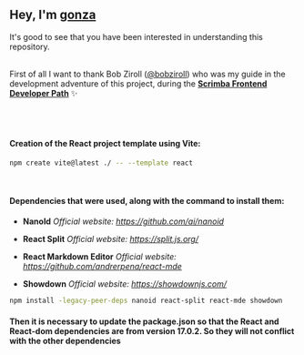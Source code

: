 
## Hey, I'm **[gonza](https://www.gonza.uno/)**
It's good to see that you have been interested in understanding this repository.<br><br>



First of all I want to thank Bob Ziroll ([@bobziroll](https://twitter.com/bobziroll)) 
who was my guide in the development adventure of this project, 
during the **[Scrimba Frontend Developer Path](https://scrimba.com/)** ✨<br><br><br><br>






#### Creation of the React project template using Vite:
```bash
npm create vite@latest ./ -- --template react
```

<br>

#### Dependencies that were used, along with the command to install them:

* **NanoId**
_Official website: https://github.com/ai/nanoid_

* **React Split**
_Official website: https://split.js.org/_

* **React Markdown Editor**
_Official website: https://github.com/andrerpena/react-mde_ 

* **Showdown**
_Official website: https://showdownjs.com/_

```bash
npm install -legacy-peer-deps nanoid react-split react-mde showdown
```

#### Then it is necessary to update the package.json so that the React and React-dom dependencies are from version 17.0.2. So they will not conflict with the other dependencies
